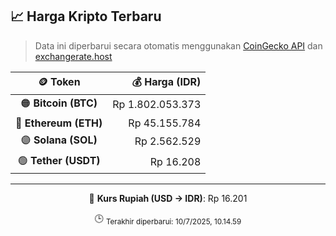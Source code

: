

<!-- HARGA_KRIPTO -->
## 📈 Harga Kripto Terbaru

> Data ini diperbarui secara otomatis menggunakan [CoinGecko API](https://www.coingecko.com/) dan [exchangerate.host](https://exchangerate.host/)

<div align="center">

| 🪙 Token | 💰 Harga (IDR) |
|:------:|---------------:|
| 🟠 **Bitcoin (BTC)**   | Rp 1.802.053.373 |
| 🔵 **Ethereum (ETH)**  | Rp 45.155.784 |
| 🟣 **Solana (SOL)**    | Rp 2.562.529 |
| 🟢 **Tether (USDT)**   | Rp 16.208 |

---

💱 **Kurs Rupiah (USD → IDR)**: Rp 16.201

🕒 <sub>Terakhir diperbarui: 10/7/2025, 10.14.59</sub>

</div>
<!-- /HARGA_KRIPTO -->